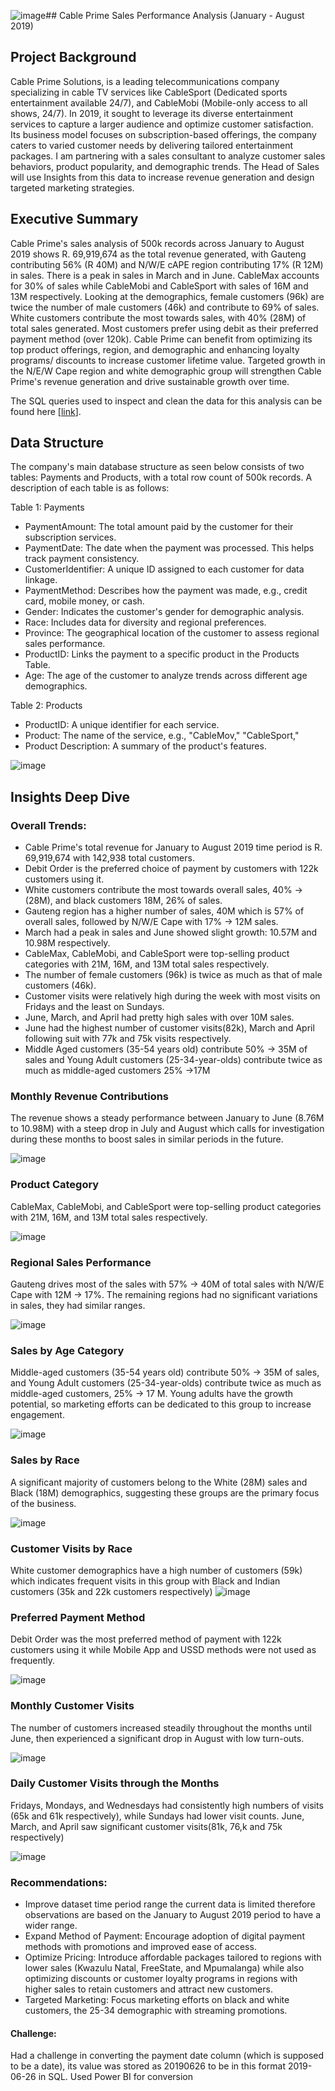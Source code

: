 ![image](https://github.com/user-attachments/assets/742b20e8-b45f-449d-b853-36130e5c6612)## Cable Prime Sales Performance Analysis (January - August 2019)


## Project Background
Cable Prime Solutions, is a leading telecommunications company specializing in cable TV services like CableSport (Dedicated sports entertainment available 24/7), and CableMobi (Mobile-only access to all shows, 24/7). In 2019, it sought to leverage its diverse entertainment services to capture a larger audience and optimize customer satisfaction. Its business model focuses on subscription-based offerings, the company caters to varied customer needs by delivering tailored entertainment packages. I am partnering with a sales consultant to analyze customer sales behaviors, product popularity, and demographic trends. The Head of Sales will use Insights from this data to increase revenue generation and design targeted marketing strategies.


## Executive Summary
Cable Prime's sales analysis  of 500k records across January to August 2019 shows R. 69,919,674 as the total revenue generated, with Gauteng contributing 56% (R 40M) and N/W/E cAPE region contributing 17% (R 12M) in sales. There is a peak in sales in March and in June. CableMax accounts for 30% of sales while CableMobi and CableSport with sales of 16M and 13M respectively. Looking at the demographics, female customers (96k) are twice the number of male customers (46k) and contribute to 69% of sales. White customers contribute the most towards sales, with 40% (28M) of total sales generated. Most customers prefer using debit as their preferred payment method (over 120k).
Cable Prime can benefit from optimizing its top product offerings, region, and demographic and enhancing loyalty programs/ discounts to increase customer lifetime value. Targeted growth in the N/E/W Cape region and white demographic group will strengthen Cable Prime's revenue generation and drive sustainable growth over time. 


The SQL queries used to inspect and clean the data for this analysis can be found here [[link](https://github.com/kiinda-2/Cable-Prime-analysis/blob/main/DataCleaning.sql)].


## Data Structure 
The company's main database structure as seen below consists of two tables: Payments and Products, with a total row count of 500k records. A description of each table is as follows:

Table 1: Payments
- PaymentAmount: The total amount paid by the customer for their subscription services.
- PaymentDate: The date when the payment was processed. This helps track payment consistency.
- CustomerIdentifier: A unique ID assigned to each customer for data linkage.
- PaymentMethod: Describes how the payment was made, e.g., credit card, mobile money, or cash.
- Gender: Indicates the customer's gender for demographic analysis.
- Race: Includes data for diversity and regional preferences.
- Province: The geographical location of the customer to assess regional sales performance.
- ProductID: Links the payment to a specific product in the Products Table.
- Age: The age of the customer to analyze trends across different age demographics.

Table 2: Products
- ProductID: A unique identifier for each service.
- Product: The name of the service, e.g., "CableMov," "CableSport,"
- Product Description: A summary of the product's features.

![image](https://github.com/user-attachments/assets/9aa428a9-5505-4786-96cf-a196c977d2aa)


## Insights Deep Dive
### Overall Trends:
- Cable Prime's total revenue for January to August 2019 time period is R. 69,919,674 with 142,938 total customers.
- Debit Order is the preferred choice of payment by customers with 122k customers using it. 
- White customers contribute the most towards overall sales, 40% -> (28M), and black customers 18M, 26% of sales.
- Gauteng region has a higher number of sales, 40M which is 57% of overall sales, followed by N/W/E Cape with 17% -> 12M sales.
- March had a peak in sales and June showed slight growth: 10.57M and 10.98M respectively.
- CableMax, CableMobi, and CableSport were top-selling product categories with 21M, 16M, and 13M total sales respectively.
- The number of female customers (96k) is twice as much as that of male customers (46k).
- Customer visits were relatively high during the week with most visits on Fridays and the least on Sundays.
- June, March, and April had pretty high sales with over 10M sales.
- June had the highest number of customer visits(82k), March and April following suit with 77k and 75k visits respectively.
- Middle Aged customers (35-54 years old) contribute 50% -> 35M of sales and Young Adult customers (25-34-year-olds) contribute twice as much as middle-aged customers 25% ->17M
  

### Monthly Revenue Contributions 
The revenue shows a steady performance between January to June (8.76M to 10.98M) with a steep drop in July and August which calls for investigation during these months to boost sales in similar periods in the future.

![image](https://github.com/user-attachments/assets/d9283bec-97f4-4b59-9a72-b35a139c2370)


### Product Category
CableMax, CableMobi, and CableSport were top-selling product categories with 21M, 16M, and 13M total sales respectively.

![image](https://github.com/user-attachments/assets/0b2a1cdb-c792-4fd9-b3ea-576e8c2a9f68)


### Regional Sales Performance
Gauteng drives most of the sales with 57% -> 40M of total sales with N/W/E Cape with 12M -> 17%. The remaining regions had no significant variations in sales, they had similar ranges.

![image](https://github.com/user-attachments/assets/61f1828d-d2fd-45fb-acc3-3de57b86efb7)


### Sales by Age Category
Middle-aged customers (35-54 years old) contribute 50% -> 35M of sales, and Young Adult customers (25-34-year-olds) contribute twice as much as middle-aged customers, 25% -> 17 M. Young adults have the growth potential, so marketing efforts can be dedicated to this group to increase engagement.
  
![image](https://github.com/user-attachments/assets/76ebc08e-7dea-4c15-a656-557e513e3330)


### Sales by Race
A significant majority of customers belong to the White (28M) sales and Black (18M) demographics, suggesting these groups are the primary focus of the business. 

![image](https://github.com/user-attachments/assets/c014720c-7932-4db2-b246-5be993c86e81)


### Customer Visits by Race
White customer demographics have a high number of customers (59k) which indicates frequent visits in this group with Black and Indian customers (35k and 22k customers respectively)
![image](https://github.com/user-attachments/assets/93cb25f4-44c9-41a7-94e8-3db9ffa7c737)


### Preferred Payment Method
Debit Order was the most preferred method of payment with 122k customers using it while Mobile App and USSD methods were not used as frequently.

![image](https://github.com/user-attachments/assets/aa9409bc-17ec-49fa-a269-fadb2956384d)


### Monthly Customer Visits
The number of customers increased steadily throughout the months until June, then experienced a significant drop in August with low turn-outs.

![image](https://github.com/user-attachments/assets/9478fc58-9c3a-44b4-867f-aa836358b33f)


### Daily Customer Visits through the Months
Fridays, Mondays, and Wednesdays had consistently high numbers of visits (65k and 61k respectively), while Sundays had lower visit counts. June, March, and April saw significant customer visits(81k, 76,k and 75k respectively)

![image](https://github.com/user-attachments/assets/082e4094-043c-400c-9bca-335c4c733a49)


### Recommendations:
- Improve dataset time period range the current data is limited therefore observations are based on the January to August 2019 period to have a wider range. 
- Expand Method of Payment: Encourage adoption of digital payment methods with promotions and improved ease of access.
- Optimize Pricing: Introduce affordable packages tailored to regions with lower sales (Kwazulu Natal, FreeState, and Mpumalanga) while also optimizing discounts or customer loyalty programs in regions with higher sales to retain customers and attract new customers.
- Targeted Marketing: Focus marketing efforts on black and white customers, the 25-34 demographic with streaming promotions.
  
#### Challenge:
Had a challenge in converting the payment date column (which is supposed to be a date), its value was stored as 20190626 to be in this format 2019-06-26 in SQL. Used Power BI for conversion
